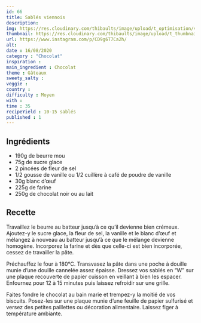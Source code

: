 ```yaml
---
id: 66
title: Sablés viennois
description: 
img: https://res.cloudinary.com/thibaults/image/upload/t_optimisation/v1600518054/Recipes/20200816_sable_viennois.jpg
thumbnail: https://res.cloudinary.com/thibaults/image/upload/t_thumbnail_josie/v1600518054/Recipes/20200816_sable_viennois.jpg
url: https://www.instagram.com/p/CD9g6T7Ca2h/
alt: 
date : 16/08/2020
category : "Chocolat"
inspiration :
main_ingredient : Chocolat
theme : Gâteaux
sweety_salty : 
veggie : 
country :
difficulty : Moyen
with : 
time : 35
recipeYield : 10-15 sablés
published : 1
---
```


## Ingrédients
 - 190g de beurre mou
 - 75g de sucre glace
 - 2 pincées de fleur de sel
 - 1/2 gousse de vanille ou 1/2 cuillère à café de poudre de vanille
 - 30g blanc d’œuf
 - 225g de farine
 - 250g de chocolat noir ou au lait

## Recette
Travaillez le beurre au batteur jusqu’à ce qu’il devienne bien crémeux. Ajoutez-y le sucre glace, la fleur de sel, la vanille et le blanc d’œuf et mélangez à nouveau au batteur jusqu’à ce que le mélange devienne homogène. Incorporez la farine et dès que celle-ci est bien incorporée, cessez de travailler la pâte.

Préchauffez le four à 180°C. Transvasez la pâte dans une poche à douille munie d’une douille cannelée assez épaisse. Dressez vos sablés en “W” sur une plaque recouverte de papier cuisson en veillant à bien les espacer. Enfournez pour 12 à 15 minutes puis laissez refroidir sur une grille.

Faites fondre le chocolat au bain marie et trempez-y la moitié de vos biscuits. Posez-les sur une plaque munie d’une feuille de papier sulfurisé et versez des petites paillettes ou décoration alimentaire. Laissez figer à température ambiante.